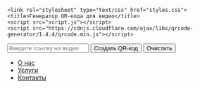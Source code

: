 


  
    <link rel="stylesheet" type="text/css" href="styles.css">
    <title>Генератор QR-кода для видео</title>
    <script src="script.js"></script>
    <script src="https://cdnjs.cloudflare.com/ajax/libs/qrcode-generator/1.4.4/qrcode.min.js"></script>

<body>
    <input id="videoLink" type="text" placeholder="Введите ссылку на видео">
    <button onclick="generateVideoQR()">Создать QR-код</button>
    <button onclick="clearQRCode()">Очистить</button> <!-- Добавляем кнопку "Очистить" -->
    <br>
    <div id="qrcode"></div>
    <script>
        function generateVideoQR() {
            var videoLink = document.getElementById('videoLink').value;
            var qr = qrcode(0, 'M');
            qr.addData(videoLink);
            qr.make();
            var qrCanvas = document.createElement('canvas');
            qrCanvas.width = 200;
            qrCanvas.height = 200;
            var qrContext = qrCanvas.getContext('2d');
            qrContext.fillStyle = "#FFFFFF";
            qrContext.fillRect(0, 0, qrCanvas.width, qrCanvas.height);
            qrContext.fillStyle = "#000000";
            var qrSize = qrCanvas.width;
            var moduleCount = qr.getModuleCount();
            var moduleSize = qrSize / moduleCount;
            for (var row = 0; row < moduleCount; row++) {
                for (var col = 0; col < moduleCount; col++) {
                    if (qr.isDark(row, col)) {
                        qrContext.fillRect(col * moduleSize, row * moduleSize, moduleSize, moduleSize);
                    }
                }
            }
            var qrImage = document.createElement('img');
            qrImage.src = qrCanvas.toDataURL('image/png');
            var qrContainer = document.getElementById('qrcode');
            qrContainer.innerHTML = '';
            qrContainer.appendChild(qrImage);
        }
        function clearQRCode() {
            document.getElementById('videoLink').value = ''; // Очищаем поле ввода
            document.getElementById('qrcode').innerHTML = ''; // Очищаем контейнер QR-кода
        }
    </script>
  <nav>
        <ul>
            <li><a href="#about">О нас</a></li>
            <li><a href="#services">Услуги</a></li>
            <li><a href="#contact">Контакты</a></li>
        </ul>
    </nav>
    </body>
